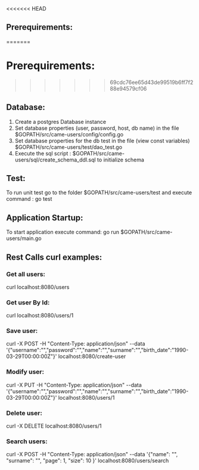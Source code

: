 <<<<<<< HEAD
## Prerequirements:
=======
# Prerequirements:
>>>>>>> 69cdc76ee65d43de99519b6ff7f288e94579cf06

## Database:

1) Create a postgres Database instance
2) Set database properties (user, password, host, db name) in the file $GOPATH/src/came-users/config/config.go
3) Set database properties for the db test  in the file (view const variables) $GOPATH/src/came-users/test/dao_test.go
4) Execute the sql script : $GOPATH/src/came-users/sql/create_schema_ddl.sql to initialize schema

## Test:
To run unit test go to the folder $GOPATH/src/came-users/test and execute command : go test

## Application Startup:
To start application execute command:
go run $GOPATH/src/came-users/main.go

## Rest Calls curl examples:

### Get all users: 
curl localhost:8080/users

### Get user By Id: 
curl localhost:8080/users/1

### Save user: 
curl -X POST -H "Content-Type: application/json"  --data '{"username":"","password":"","name":"","surname":"","birth_date":"1990-03-29T00:00:00Z"}' localhost:8080/create-user

### Modify user: 
curl -X PUT  -H "Content-Type: application/json"  --data '{"username":"","password":"","name":"","surname":"","birth_date":"1990-03-29T00:00:00Z"}' localhost:8080/users/1

### Delete user:
curl -X DELETE localhost:8080/users/1

### Search users:
curl -X POST -H "Content-Type: application/json"  --data '{"name": "", "surname": "", "page": 1, "size": 10 }' localhost:8080/users/search

